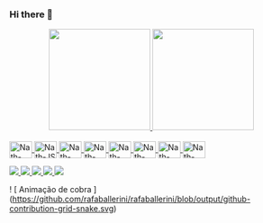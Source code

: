 ### Hi there 👋

<!--
**nathaliapa/nathaliapa** is a ✨ _special_ ✨ repository because its `README.md` (this file) appears on your GitHub profile.

Here are some ideas to get you started:

- 🔭 I’m currently working on ...
- 🌱 I’m currently learning ...
- 👯 I’m looking to collaborate on ...
- 🤔 I’m looking for help with ...
- 💬 Ask me about ...
- 📫 How to reach me: ...
- 😄 Pronouns: ...
- ⚡ Fun fact: ...
-->

<div align = "center">
  <a href="https://github.com/nathaliapa">
  <img height = "180em" src = "https://github-readme-stats.vercel.app/api?username=nathaliapa&show_icons=true&theme=dracula&include_all_commits=true&count_private=true" />
  <img height = "180em" src = "https://github-readme-stats.vercel.app/api/top-langs/?username=nathaliapa&layout=compact&langs_count=7&theme=dracula" />
</div>
<div style = "display: inline_block"> <br>
   <img align = "center" alt = "Nath-Dart" height = "30" width = "40" src = "https://cdn.jsdelivr.net/gh/devicons/devicon/icons/dart/dart-original.svg">
   <img align = "center" alt = "Nath-JS" height = "30" width = "40" src = "https://cdn.jsdelivr.net/gh/devicons/devicon/icons/javascript/javascript-original.svg">
   <img align = "center" alt = "Nath-HTML" height = "30" width = "40" src = "https://cdn.jsdelivr.net/gh/devicons/devicon/icons/html5/html5-original.svg">
   <img align = "center" alt = "Nath-CSS" height = "30" width = "40" src = "https://cdn.jsdelivr.net/gh/devicons/devicon/icons/css3/css3-original.svg">
   <img align = "center" alt = "Nath-Java" height = "30" width = "40" src = "https://cdn.jsdelivr.net/gh/devicons/devicon/icons/java/java-original.svg">
   <img align = "center" alt = "Nath-MySql" height = "30" width = "40" src = "https://cdn.jsdelivr.net/gh/devicons/devicon/icons/mysql/mysql-original-wordmark.svg">
   <img align = "center" alt = "Nath-Python" height = "30" width = "40" src = "https://cdn.jsdelivr.net/gh/devicons/devicon/icons/python/python-original.svg">
   <img align = "center" alt = "Nath-VsCode" height = "30" width = "40" src = "https://cdn.jsdelivr.net/gh/devicons/devicon/icons/vscode/vscode-original.svg">
 </div>
  
  <p>   </p>
  
<div> 
  <a href="https://www.facebook.com/nathaliacpaulino" target="_blank"> <img src = "https://img.shields.io/badge/Facebook-1877F2?style=for-the-badge&logo=facebook&logoColor=white "target =" _ blank "> </a>
  <a href="https://www.instagram.com/nathpaulino4206" target="_blank"> <img src = "https://img.shields.io/badge/Instagram-E4405F?style=for-the-badge&logo=instagram&logoColor=white"target =" _ blank "> </a>
 <a href="https://discord.gg/pDbY76q8Qf" target="_blank"> <img src = "https://img.shields.io/badge/Discord-7289DA?style=for-the-badge&logo= discord & logoColor = white "target =" _ blank "> </a> 
  <a href = "mailto:nathalia2051@gmail.com"> <img src = "https://img.shields.io/badge/Gmail-D14836?style=for-the-badge&logo=gmail&logoColor=white" target = "_ blank"> </a>
  <a href="https://www.linkedin.com/in/nathalia-da-cunha-paulino-19a1871a4/" target="_blank"> <img src = "https://img.shields.io/badge/LinkedIn-0077B5?style=for-the-badge&logo=linkedin&logoColor=white"target =" _ blank "> </a> 

 
  ! [ Animação de cobra ] (https://github.com/rafaballerini/rafaballerini/blob/output/github-contribution-grid-snake.svg)
 
</div>
